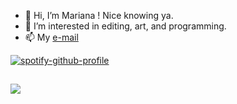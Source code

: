 - 👋 Hi, I’m Mariana ! Nice knowing ya.
- 👀 I’m interested in editing, art, and programming.
- 📫 My [e-mail](https://outlook.com/m.hiller@uniandes.edu.co)


[![spotify-github-profile](https://spotify-github-profile.vercel.app/api/view?uid=marianahz24&cover_image=true&theme=default)](https://spotify-github-profile.vercel.app/api/view?uid=marianahz24&redirect=true)


<!--- [](https://visitor-badge.glitch.me/badge?page_id=marianahz24.marianahz24) --->
 ![](https://komarev.com/ghpvc/?username=marianahz24&style=plastic&color=red)
 ------
<!---
marianahz24/marianahz24 is a ✨ special ✨ repository because its `README.md` (this file) appears on your GitHub profile.
You can click the Preview link to take a look at your changes.
--->
